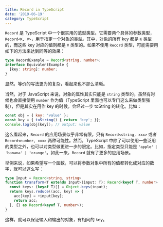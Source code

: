 ```yaml
---
title: Record in TypeScript
date: '2019-06-19'
category: TypeScript
---
```


`Record` 是 TypeScript 中一个很实用的范型类型。它需要两个具体的参数类型，`Record<K, V>`，用于指定一个对象的类型。其中，对象的所有 key 都是 `K` 类型的，而这些 key 对应的值则都是 `V` 类型的。如果不使用 `Record` 类型，可能需要用如下的方法来达到同等的效果：

```typescript
type RecordExample = Record<string, number>;
interface EquivalentExample {
  [key: string]: number;
}
```

显然，等价的写法更为的复杂，看起来也不那么清晰。

当然，对于 JavaScript 来说，对象的属性其实只能是 `string` 类型的。虽然有时候也会直接使用 `number` 作为值（TypeScript 里面也可以专门这么来做类型强制），但是其实在用作 key 的时候，会经过一步 toString 的转化。比如：

```javascript
const obj = { key: 'value' };
const key = { toString() { return 'key'; }};
console.log(obj[key]); // output: value
```

这么看起来，`Record` 的应用场景似乎非常有限，只有 `Record<string, xxx>` 或者 `Record<number, xxx>` 两种可能性。然而，TypeScript 中除了可以使用一些泛用的类型之外，也可以对类型做更进一步的限定。比如，指定类型只能是 `'apple' | 'banana' | 'orange'`。如此一来，`Record` 就有了更多的应用场景。

举例来说，如果希望写一个函数，可以将参数对象中所有的值都转化成对应的数字，就可以这么写：

```typescript
type Input = Record<string, string>
function transform<T extends Input>(input: T): Record<keyof T, number> {
  const keys: (keyof T)[] = Object.keys(input);
  return keys.reduce((acc, key) => {
    acc[key] = +input[key];
    return acc;
  }, {} as Record<keyof T, number>);
}
```

这样，就可以保证输入和输出的对象，有相同的 key。
